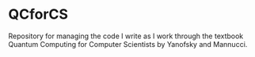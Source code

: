 # QCforCS

Repository for managing the code I write as I work through the textbook Quantum Computing for Computer Scientists by Yanofsky and Mannucci.
